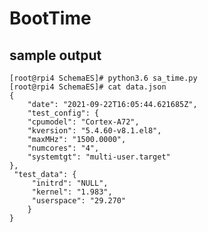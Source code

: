 # BootTime

## sample output

    [root@rpi4 SchemaES]# python3.6 sa_time.py
    [root@rpi4 SchemaES]# cat data.json
    {
        "date": "2021-09-22T16:05:44.621685Z",
        "test_config": {
        "cpumodel": "Cortex-A72",
        "kversion": "5.4.60-v8.1.el8",
        "maxMHz": "1500.0000",
        "numcores": "4",
        "systemtgt": "multi-user.target"
    },
     "test_data": {
         "initrd": "NULL",
         "kernel": "1.983",
         "userspace": "29.270"
        }
    }


